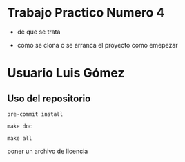 # Trabajo Practico Numero 4

- de que se trata

- como se clona o se arranca el proyecto como emepezar

# Usuario Luis Gómez

## Uso del repositorio

```
pre-commit install
```



```
make doc
```


```
make all
```


poner un archivo de licencia
